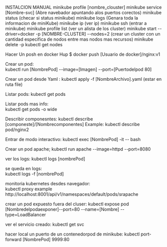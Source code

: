 

INSTALCION MANUAL
minikube profile [nombre_clouster]
minikube service [Nombre-svc] (Abre navebador apuntando alos puertos corectos)
minikube status (checar si status minikube)
minikube logs  (Genara toda la informacion de miniKube)
minikube ip (ver ip)
minikube ssh (entrar a minikube)
minikube profile list (ver un alista de los cluster)
minikube start --driver=docker -p [NOMBRE-CLUSTER] --nodes=2 (crear un cluster con un cantidad especifica de nodos entre mas nodos mas recursos)
minikube delete -p
kubectl get nodes 

Hacer Un posh en docker Hup
$ docker push [Usuario de docker]/nginx:v1


Crear un pod:	
kubectl run [NombrePod] --image=[Imagen]  --port=[Puertodelpod 80]

Crear un pod desde Yaml :
kubectl apply -f [NombreArchivo].yaml (estar en ruta file)

Listar pods:
kubectl get pods

Listar pods mas info:	
kubectl get pods -o wide

Describir componesntes:	
kubectl describe [componeste]/[Nombrecomponentes] Example: kubectl describe pod/nginx2

Entrar de modo interactivo:	
kubectl exec [NombrePod] -it -- bash

Crear un pod apache; 
kubectl run apache --image=httpd --port=8080

ver los logs:
kubectl logs [nombrePod] 

se queda en logs:	
kubectl logs -f [nombrePod]

monitoria kubernetes desdes navegador:	
kubectl proxy example http://localhost:8001/api/v1/namespaces/default/pods/srapache

crear un pod expuesto fuera del cluser:	
kubectl expose pod [Nombredelpodaexponer]--port=80 --name=[Nombre] --type=LoadBalancer 

ver el servicio creado:	
kubectl get svc

hacer local un puerto de un contenedorpod de minikube: 
kubectl port-forward [NombrePod] 9999:80


